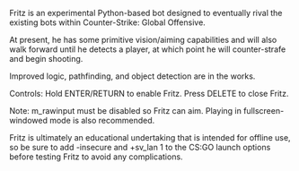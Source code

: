 Fritz is an experimental Python-based bot designed to eventually rival the existing bots within Counter-Strike: Global Offensive.

At present, he has some primitive vision/aiming capabilities and will also walk forward until he detects a player, at which point he will counter-strafe and begin shooting.

Improved logic, pathfinding, and object detection are in the works.

Controls: Hold ENTER/RETURN to enable Fritz. Press DELETE to close Fritz.

Note: m_rawinput must be disabled so Fritz can aim. Playing in fullscreen-windowed mode is also recommended.

Fritz is ultimately an educational undertaking that is intended for offline use, so be sure to add -insecure and +sv_lan 1 to the CS:GO launch options before testing Fritz to avoid any complications.
